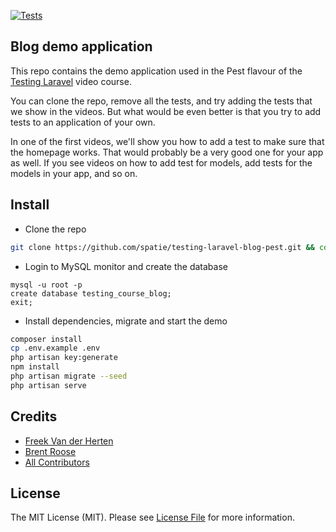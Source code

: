 [![Tests](https://github.com/spatie/testing-laravel-blog-pest/actions/workflows/run-tests.yml/badge.svg)](https://github.com/spatie/testing-laravel-blog-pest/actions/workflows/run-tests.yml)

## Blog demo application 

This repo contains the demo application used in the Pest flavour of the [Testing Laravel](https://testing-laravel.com) video course.

You can clone the repo, remove all the tests, and try adding the tests that we show in the videos. But what would be even better is that you try to add tests to an application of your own. 

In one of the first videos, we'll show you how to add a test to make sure that the homepage works. That would probably be a very good one for your app as well. If you see videos on how to add test for models, add tests for the models in your app, and so on.

## Install
- Clone the repo
```bash
git clone https://github.com/spatie/testing-laravel-blog-pest.git && cd testing-laravel-blog-pest
```
- Login to MySQL monitor and create the database
```mysql
mysql -u root -p
create database testing_course_blog;
exit;
```
- Install dependencies, migrate and start the demo
```bash
composer install
cp .env.example .env
php artisan key:generate
npm install
php artisan migrate --seed 
php artisan serve 
```

## Credits

- [Freek Van der Herten](https://github.com/freekmurze)
- [Brent Roose](https://github.com/brendt)
- [All Contributors](../../contributors)

## License

The MIT License (MIT). Please see [License File](LICENSE.md) for more information.
